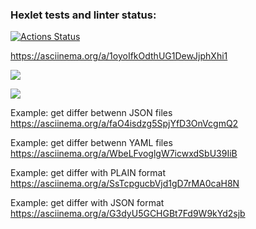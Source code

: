 ### Hexlet tests and linter status:
[![Actions Status](https://github.com/mrE100/java-project-71/workflows/hexlet-check/badge.svg)](https://github.com/mrE100/java-project-71/actions)

https://asciinema.org/a/1oyoIfkOdthUG1DewJjphXhi1

<a href="https://codeclimate.com/github/mrE100/java-project-71/maintainability"><img src="https://api.codeclimate.com/v1/badges/26c970f5b402b2b3ba20/maintainability" /></a>

<a href="https://codeclimate.com/github/mrE100/java-project-71/test_coverage"><img src="https://api.codeclimate.com/v1/badges/26c970f5b402b2b3ba20/test_coverage" /></a>

Example: get differ betwenn JSON files
https://asciinema.org/a/faO4isdzg5SpjYfD3OnVcgmQ2

Example: get differ betwenn YAML files
https://asciinema.org/a/WbeLFvoglgW7icwxdSbU39IiB

Example: get differ with PLAIN format
https://asciinema.org/a/SsTcpgucbVjd1gD7rMA0caH8N

Example: get differ with JSON format
https://asciinema.org/a/G3dyU5GCHGBt7Fd9W9kYd2sjb
